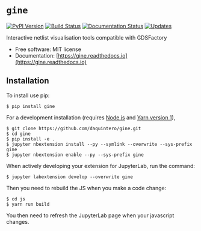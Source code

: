 # `gine`

[![PyPI Version](https://img.shields.io/pypi/v/gine.svg)](https://pypi.python.org/pypi/gine)
[![Build Status](https://img.shields.io/travis/daquintero/gine.svg)](https://travis-ci.com/daquintero/gine)
[![Documentation Status](https://readthedocs.org/projects/gine/badge/?version=latest)](https://gine.readthedocs.io/en/latest/?version=latest)
[![Updates](https://pyup.io/repos/github/daquintero/gine/shield.svg)](https://pyup.io/repos/github/daquintero/gine/)

Interactive netlist visualisation tools compatible with GDSFactory

- Free software: MIT license
- Documentation: [https://gine.readthedocs.io](https://gine.readthedocs.io)

## Installation

To install use pip:

    $ pip install gine

For a development installation (requires [Node.js](https://nodejs.org) and [Yarn version 1](https://classic.yarnpkg.com/)),

    $ git clone https://github.com/daquintero/gine.git
    $ cd gine
    $ pip install -e .
    $ jupyter nbextension install --py --symlink --overwrite --sys-prefix gine
    $ jupyter nbextension enable --py --sys-prefix gine

When actively developing your extension for JupyterLab, run the command:

    $ jupyter labextension develop --overwrite gine

Then you need to rebuild the JS when you make a code change:

    $ cd js
    $ yarn run build

You then need to refresh the JupyterLab page when your javascript changes.
